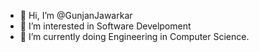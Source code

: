 - 👋 Hi, I’m @GunjanJawarkar
- 👀 I’m interested in Software Develpoment
- 🌱 I’m currently doing Engineering in Computer Science.


